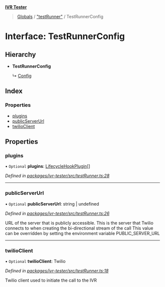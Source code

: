 **[IVR Tester](../README.md)**

> [Globals](../README.md) / ["testRunner"](../modules/_testrunner_.md) / TestRunnerConfig

# Interface: TestRunnerConfig

## Hierarchy

* **TestRunnerConfig**

  ↳ [Config](_config_.config.md)

## Index

### Properties

* [plugins](_testrunner_.testrunnerconfig.md#plugins)
* [publicServerUrl](_testrunner_.testrunnerconfig.md#publicserverurl)
* [twilioClient](_testrunner_.testrunnerconfig.md#twilioclient)

## Properties

### plugins

• `Optional` **plugins**: [LifecycleHookPlugin](_plugins_lifecycle_lifecyclehookplugin_.lifecyclehookplugin.md)[]

*Defined in [packages/ivr-tester/src/testRunner.ts:28](https://github.com/SketchingDev/ivr-tester/blob/f7aae90/packages/ivr-tester/src/testRunner.ts#L28)*

___

### publicServerUrl

• `Optional` **publicServerUrl**: string \| undefined

*Defined in [packages/ivr-tester/src/testRunner.ts:26](https://github.com/SketchingDev/ivr-tester/blob/f7aae90/packages/ivr-tester/src/testRunner.ts#L26)*

URL of the server that is publicly accessible. This is the
server that Twilio connects to when creating the bi-directional
stream of the call
This value can be overridden by setting the environment variable PUBLIC_SERVER_URL

___

### twilioClient

• `Optional` **twilioClient**: Twilio

*Defined in [packages/ivr-tester/src/testRunner.ts:18](https://github.com/SketchingDev/ivr-tester/blob/f7aae90/packages/ivr-tester/src/testRunner.ts#L18)*

Twilio client used to initiate the call to the IVR

